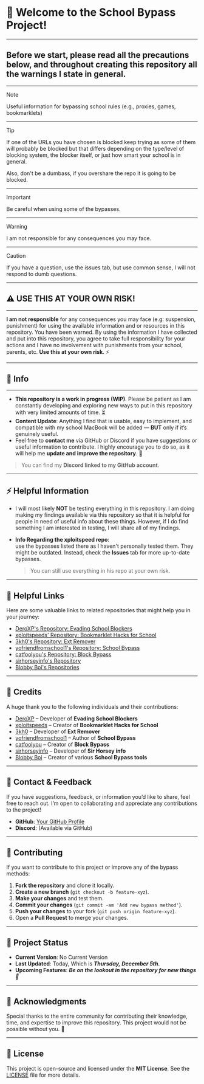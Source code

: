 # 🚀 Welcome to the School Bypass Project!
---
## Before we start, please read all the precautions below, and throughout creating this repository all the warnings I state in general.
---
> [!NOTE]
> Useful information for bypassing school rules (e.g., proxies, games, bookmarklets)
---
> [!TIP]
> If one of the URLs you have chosen is blocked keep trying as some of them will probably be blocked but that differs depending on the type/level of blocking system, the blocker itself, or just how smart your school is in general.
> 
> Also, don't be a dumbass, if you overshare the repo it is going to be blocked.
---
> [!IMPORTANT]
> Be careful when using some of the bypasses.
---
> [!WARNING]
> I am not responsible for any consequences you may face.
---
> [!CAUTION]
> If you have a question, use the issues tab, but use common sense,  I will not respond to dumb questions.
---
## ⚠️ USE THIS AT YOUR OWN RISK!
---
**I am not responsible** for any consequences you may face (e.g: suspension, punishment) for using the available information and or resources in this repository. You have been warned. By using the information I have collected and put into this repository, you agree to take full responsibility for your actions and I have no involvement with punishments from your school, parents, etc. **Use this at your own risk**. ⚡

---

## 📝 Info
---
- **This repository is a work in progress (WIP)**. Please be patient as I am constantly developing and exploring new ways to put in this repository with very limited amounts of time. ⏳
- **Content Update**: Anything I find that is usable, easy to implement, and compatible with my school MacBook will be added — **BUT** only if it’s genuinely useful.
- Feel free to **contact me** via GitHub or Discord if you have suggestions or useful information to contribute. I highly encourage you to do so, as it will help me **update and improve the repository**. 💬

> You can find my **Discord linked to my GitHub account**.

---

## ⚡ Helpful Information

- I will most likely **NOT** be testing everything in this repository. I am doing making my findings available via this repository so that it is helpful for people in need of useful info about these things. However, if I do find something I am interested in testing, I will share all of my findings.
  
- **Info Regarding the xploitspeed repo**:  
  **<DO> </NOT>** use the bypasses listed there as I haven't personally tested them. They might be outdated. Instead, check the **Issues** tab for more up-to-date bypasses.  
  > You can still use everything in his repo at your own risk.

---
## 🔗 Helpful Links

Here are some valuable links to related repositories that might help you in your journey:

- [DeroXP's Repository: Evading School Blockers](https://github.com/DeroXP/evading-school-blockers)
- [xploitspeeds' Repository: Bookmarklet Hacks for School](https://github.com/xploitspeeds/Bookmarklet-Hacks-For-School)
- [3kh0's Repository: Ext Remover](https://github.com/3kh0/ext-remover)
- [yofriendfromschool1's Repository: School Bypass](https://github.com/yofriendfromschool1/School-Bypass)
- [catfoolyou's Repository: Block Bypass](https://github.com/catfoolyou/Block-Bypass)
- [sirhorseyinfo's Repository](https://github.com/sirhorseyinfo/sirhorseyinfo.github.io)
- [Blobby Boi's Repositories](https://github.com/Blobby-Boi?tab=repositories)

---

## 👏 Credits

A huge thank you to the following individuals and their contributions:

- [DeroXP](https://github.com/DeroXP) – Developer of **Evading School Blockers**
- [xploitspeeds](https://github.com/xploitspeeds) – Creator of **Bookmarklet Hacks for School**
- [3kh0](https://github.com/3kh0) – Developer of **Ext Remover**
- [yofriendfromschool1](https://github.com/yofriendfromschool1) – Author of **School Bypass**
- [catfoolyou](https://github.com/catfoolyou) – Creator of **Block Bypass**
- [sirhorseyinfo](https://github.com/sirhorseyinfo) – Developer of **Sir Horsey info**
- [Blobby Boi](https://github.com/Blobby-Boi) – Creator of various **School Bypass tools**

---

## 💬 Contact & Feedback

If you have suggestions, feedback, or information you’d like to share, feel free to reach out. I’m open to collaborating and appreciate any contributions to the project!

- **GitHub**: [Your GitHub Profile](https://github.com/luh-99)
- **Discord**: (Available via GitHub)

---

## 🔧 Contributing

If you want to contribute to this project or improve any of the bypass methods:

1. **Fork the repository** and clone it locally.
2. **Create a new branch** (`git checkout -b feature-xyz`).
3. **Make your changes** and test them.
4. **Commit your changes** (`git commit -am 'Add new bypass method'`).
5. **Push your changes** to your fork (`git push origin feature-xyz`).
6. Open a **Pull Request** to merge your changes.

---

## 🏁 Project Status

- **Current Version**: No Current Version
- **Last Updated**: Today, Which is ***Thursday, December 5th.***
- **Upcoming Features**: ***Be on the lookout in the repository for new things 👀***

---

## 🙏 Acknowledgments

Special thanks to the entire community for contributing their knowledge, time, and expertise to improve this repository. This project would not be possible without you. 🌟

---

## 📜 License

This project is open-source and licensed under the **MIT License**. See the [LICENSE](https://github.com/luh-99/School-Stuff/blob/main/LICENSE) file for more details.

